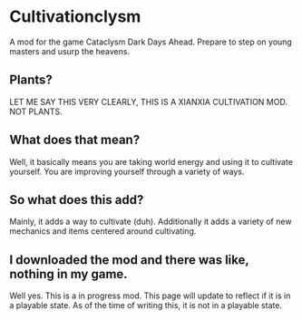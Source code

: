 # Cultivationclysm
A mod for the game Cataclysm Dark Days Ahead. Prepare to step on young masters and usurp the heavens.
## Plants?
LET ME SAY THIS VERY CLEARLY, THIS IS A XIANXIA CULTIVATION MOD. NOT PLANTS.
## What does that mean?
Well, it basically means you are taking world energy and using it to cultivate yourself. You are improving yourself through a variety of ways.
## So what does this add?
Mainly, it adds a way to cultivate (duh). Additionally it adds a variety of new mechanics and items centered around cultivating.
## I downloaded the mod and there was like, nothing in my game.
Well yes. This is a in progress mod. This page will update to reflect if it is in a playable state. As of the time of writing this, it is not in a playable state.
